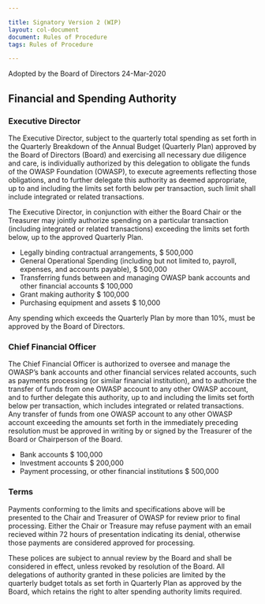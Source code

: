 ```yaml
---

title: Signatory Version 2 (WIP)
layout: col-document
document: Rules of Procedure
tags: Rules of Procedure

---
```


Adopted by the Board of Directors 24-Mar-2020

## Financial and Spending Authority

### Executive Director
The Executive Director, subject to the quarterly total spending as set forth in the Quarterly Breakdown of the Annual Budget (Quarterly Plan) approved by the Board of Directors (Board) and exercising all necessary due diligence and care, is individually authorized by this delegation to obligate the funds of the OWASP Foundation (OWASP), to execute agreements reflecting those obligations, and to further delegate this authority as deemed appropriate, up to and including the limits set forth below per transaction, such limit shall include integrated or related transactions.

The Executive Director, in conjunction with either the Board Chair or the Treasurer may jointly authorize spending on a particular transaction (including integrated or related transactions) exceeding the limits set forth below, up to the approved Quarterly Plan.
- Legally binding contractual arrangements, $ 500,000
- General Operational Spending (including but not limited to, payroll, expenses, and accounts payable), $ 500,000
- Transferring funds between and managing OWASP bank accounts and other financial accounts	$ 100,000
- Grant making authority	$ 100,000
- Purchasing equipment and assets	$ 10,000

Any spending which exceeds the Quarterly Plan by more than 10%, must be approved by the Board of Directors.

### Chief Financial Officer

The Chief Financial Officer is authorized to oversee and manage the OWASP’s bank accounts and other financial services related accounts, such as payments processing (or similar financial institution), and to authorize the transfer of funds from one OWASP account to any other OWASP account, and to further delegate this authority, up to and including the limits set forth below per transaction, which includes integrated or related transactions.
Any transfer of funds from one OWASP account to any other OWASP account exceeding the amounts set forth in the immediately preceding resolution must be approved in writing by or signed by the Treasurer of the Board or Chairperson of the Board.

- Bank accounts	$ 100,000
- Investment accounts	$ 200,000
- Payment processing, or other financial institutions	$ 500,000

### Terms

Payments conforming to the limits and specifications above will be presented to the Chair and Treasurer of OWASP for review prior to final processing. Either the Chair or Treasure may refuse payment with an email recieved within 72 hours of presentation indicating its denial, otherwise those payments are considered approved for processing.

These polices are subject to annual review by the Board and shall be considered in effect, unless revoked by resolution of the Board. All delegations of authority granted in these policies are limited by the quarterly budget totals as set forth in Quarterly Plan as approved by the Board, which retains the right to alter spending authority limits required.
